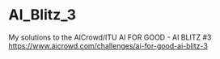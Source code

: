 # AI_Blitz_3
My solutions to the AICrowd/ITU AI FOR GOOD - AI BLITZ #3 https://www.aicrowd.com/challenges/ai-for-good-ai-blitz-3
